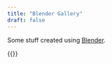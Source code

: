 ```yaml
---
title: "Blender Gallery"
draft: false
---
```


Some stuff created using [Blender](https://www.blender.org/).

{{<gallery match="images/*" sortOrder="asc" rowHeight="150" margins="5" resizeOptions="600x600 q90 Lanczos" previewType="blur" embedPreview="true" thumbnailHoverEffect="enlarge" loadJQuery="true">}}